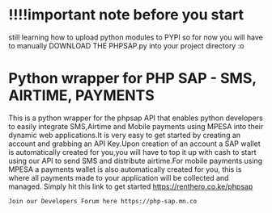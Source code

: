 # !!!!important note before you start

still learning how to upload python modules to PYPI so for now you will have to 
manually  DOWNLOAD THE PHPSAP.py into your project directory :o

# Python wrapper for PHP SAP - SMS, AIRTIME, PAYMENTS

This is a python wrapper for the phpsap API that enables python developers to easily integrate SMS,Airtime and Mobile payments using MPESA into their dynamic web applications.It is very easy to get started by creating an account and grabbing an API Key.Upon creation of an account a SAP wallet is automatically created for you,you will have to top it up with cash to start using our API to send SMS and distribute airtime.For mobile payments using MPESA a payments wallet is also automatically created for you, this is where all payments made to your application will be collected and managed. Simply hit this link to get started https://renthero.co.ke/phpsap

    Join our Developers Forum here https://php-sap.mn.co

   

